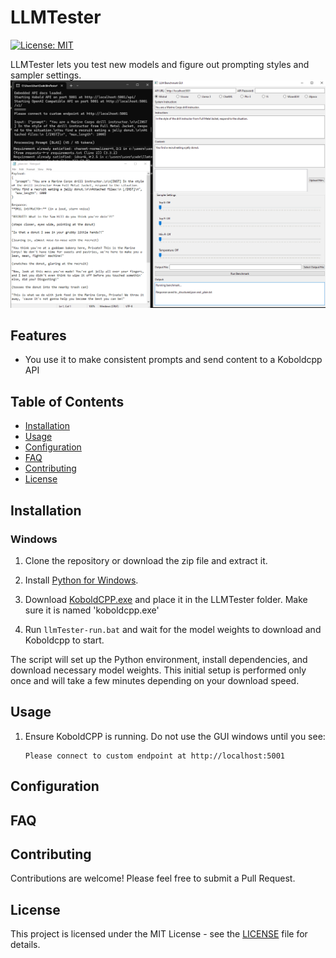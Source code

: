 # LLMTester

[![License: MIT](https://img.shields.io/badge/License-MIT-yellow.svg)](https://opensource.org/licenses/MIT)

LLMTester lets you test new models and figure out prompting styles and sampler settings.
![LLMTester Screenshot](screenshot.PNG)

## Features

- You use it to make consistent prompts and send content to a Koboldcpp API
## Table of Contents

- [Installation](#installation)
- [Usage](#usage)
- [Configuration](#configuration)
- [FAQ](#FAQ)
- [Contributing](#contributing)
- [License](#license)

## Installation

### Windows

1. Clone the repository or download the zip file and extract it.

2. Install [Python for Windows](https://www.python.org/downloads/windows/).

4. Download [KoboldCPP.exe](https://github.com/LostRuins/koboldcpp/releases) and place it in the LLMTester folder. Make sure it is named 'koboldcpp.exe'

5. Run `llmTester-run.bat` and wait for the model weights to download and Koboldcpp to start. 

The script will set up the Python environment, install dependencies, and download necessary model weights. This initial setup is performed only once and will take a few minutes depending on your download speed.

## Usage

1. Ensure KoboldCPP is running. Do not use the GUI windows until you see:
   ```
   Please connect to custom endpoint at http://localhost:5001
   ```


## Configuration

## FAQ

## Contributing

Contributions are welcome! Please feel free to submit a Pull Request.

## License

This project is licensed under the MIT License - see the [LICENSE](LICENSE) file for details.
